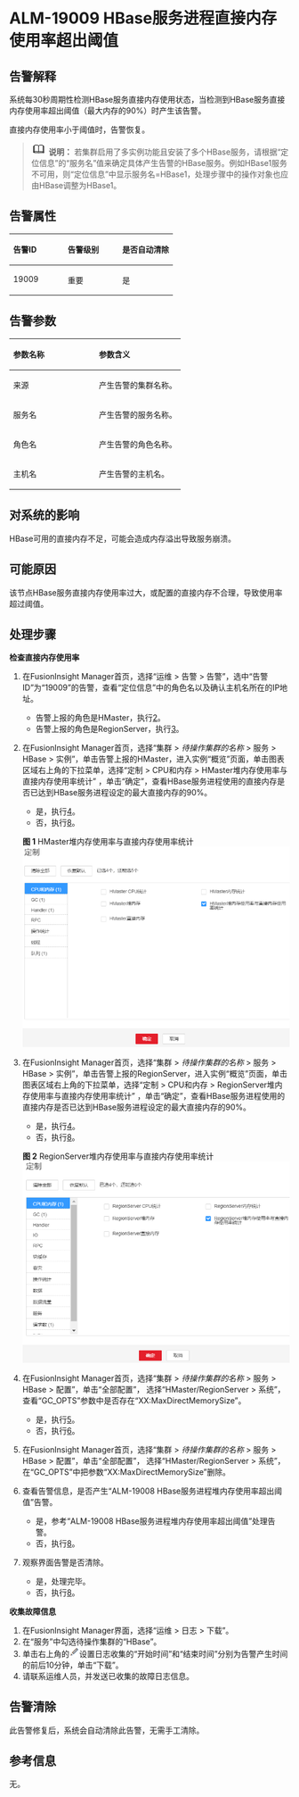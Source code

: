 # ALM-19009 HBase服务进程直接内存使用率超出阈值<a name="ALM-19009"></a>

## 告警解释<a name="section49280276"></a>

系统每30秒周期性检测HBase服务直接内存使用状态，当检测到HBase服务直接内存使用率超出阈值（最大内存的90%）时产生该告警。

直接内存使用率小于阈值时，告警恢复。

>![](public_sys-resources/icon-note.gif) **说明：** 
>若集群启用了多实例功能且安装了多个HBase服务，请根据“定位信息”的“服务名”值来确定具体产生告警的HBase服务。例如HBase1服务不可用，则“定位信息”中显示服务名=HBase1，处理步骤中的操作对象也应由HBase调整为HBase1。

## 告警属性<a name="section40869308"></a>

<a name="table2694484"></a>
<table><thead align="left"><tr id="row57848198"><th class="cellrowborder" valign="top" width="33.33333333333333%" id="mcps1.1.4.1.1"><p id="p55192461"><a name="p55192461"></a><a name="p55192461"></a>告警ID</p>
</th>
<th class="cellrowborder" valign="top" width="33.33333333333333%" id="mcps1.1.4.1.2"><p id="p41404348"><a name="p41404348"></a><a name="p41404348"></a>告警级别</p>
</th>
<th class="cellrowborder" valign="top" width="33.33333333333333%" id="mcps1.1.4.1.3"><p id="p65417916"><a name="p65417916"></a><a name="p65417916"></a>是否自动清除</p>
</th>
</tr>
</thead>
<tbody><tr id="row64359861"><td class="cellrowborder" valign="top" width="33.33333333333333%" headers="mcps1.1.4.1.1 "><p id="p45766222"><a name="p45766222"></a><a name="p45766222"></a>19009</p>
</td>
<td class="cellrowborder" valign="top" width="33.33333333333333%" headers="mcps1.1.4.1.2 "><p id="p16076463"><a name="p16076463"></a><a name="p16076463"></a>重要</p>
</td>
<td class="cellrowborder" valign="top" width="33.33333333333333%" headers="mcps1.1.4.1.3 "><p id="p27125121"><a name="p27125121"></a><a name="p27125121"></a>是</p>
</td>
</tr>
</tbody>
</table>

## 告警参数<a name="section32279454"></a>

<a name="table49651179"></a>
<table><thead align="left"><tr id="row461818"><th class="cellrowborder" valign="top" width="50%" id="mcps1.1.3.1.1"><p id="p37407293"><a name="p37407293"></a><a name="p37407293"></a>参数名称</p>
</th>
<th class="cellrowborder" valign="top" width="50%" id="mcps1.1.3.1.2"><p id="p10091901"><a name="p10091901"></a><a name="p10091901"></a>参数含义</p>
</th>
</tr>
</thead>
<tbody><tr id="row1975212412175"><td class="cellrowborder" valign="top" width="50%" headers="mcps1.1.3.1.1 "><p id="p13858113752316"><a name="p13858113752316"></a><a name="p13858113752316"></a>来源</p>
</td>
<td class="cellrowborder" valign="top" width="50%" headers="mcps1.1.3.1.2 "><p id="p187931338134115"><a name="p187931338134115"></a><a name="p187931338134115"></a>产生告警的集群名称。</p>
</td>
</tr>
<tr id="row12137633"><td class="cellrowborder" valign="top" width="50%" headers="mcps1.1.3.1.1 "><p id="p39123317"><a name="p39123317"></a><a name="p39123317"></a>服务名</p>
</td>
<td class="cellrowborder" valign="top" width="50%" headers="mcps1.1.3.1.2 "><p id="p43900087"><a name="p43900087"></a><a name="p43900087"></a>产生告警的服务名称。</p>
</td>
</tr>
<tr id="row59556464"><td class="cellrowborder" valign="top" width="50%" headers="mcps1.1.3.1.1 "><p id="p37226997"><a name="p37226997"></a><a name="p37226997"></a>角色名</p>
</td>
<td class="cellrowborder" valign="top" width="50%" headers="mcps1.1.3.1.2 "><p id="p42160567"><a name="p42160567"></a><a name="p42160567"></a>产生告警的角色名称。</p>
</td>
</tr>
<tr id="row43900785"><td class="cellrowborder" valign="top" width="50%" headers="mcps1.1.3.1.1 "><p id="p66118565"><a name="p66118565"></a><a name="p66118565"></a>主机名</p>
</td>
<td class="cellrowborder" valign="top" width="50%" headers="mcps1.1.3.1.2 "><p id="p1810620"><a name="p1810620"></a><a name="p1810620"></a>产生告警的主机名。</p>
</td>
</tr>
</tbody>
</table>

## 对系统的影响<a name="section22079637"></a>

HBase可用的直接内存不足，可能会造成内存溢出导致服务崩溃。

## 可能原因<a name="section64499009"></a>

该节点HBase服务直接内存使用率过大，或配置的直接内存不合理，导致使用率超过阈值。

## 处理步骤<a name="section43620171"></a>

**检查直接内存使用率**

1.  在FusionInsight Manager首页，选择“运维 \> 告警 \> 告警”，选中“告警ID”为“19009”的告警，查看“定位信息”中的角色名以及确认主机名所在的IP地址。
    -   告警上报的角色是HMaster，执行[2](#li3900231593624)。
    -   告警上报的角色是RegionServer，执行[3](#li5178258893624)。

2.  <a name="li3900231593624"></a>在FusionInsight Manager首页，选择“集群 \>  _待操作集群的名称_  \> 服务 \> HBase \> 实例”，单击告警上报的HMaster，进入实例“概览”页面，单击图表区域右上角的下拉菜单，选择“定制 \> CPU和内存 \> HMaster堆内存使用率与直接内存使用率统计” ，单击“确定”，查看HBase服务进程使用的直接内存是否已达到HBase服务进程设定的最大直接内存的90%。

    -   是，执行[4](#li6339011093624)。
    -   否，执行[8](#li5351076393624)。

    **图 1**  HMaster堆内存使用率与直接内存使用率统计<a name="fig525654414235"></a>  
    ![](figures/HMaster堆内存使用率与直接内存使用率统计-90.png "HMaster堆内存使用率与直接内存使用率统计-90")

3.  <a name="li5178258893624"></a>在FusionInsight Manager首页，选择“集群 \>  _待操作集群的名称_  \> 服务 \> HBase \> 实例”，单击告警上报的RegionServer，进入实例“概览”页面，单击图表区域右上角的下拉菜单，选择“定制 \> CPU和内存 \> RegionServer堆内存使用率与直接内存使用率统计” ，单击“确定”，查看HBase服务进程使用的直接内存是否已达到HBase服务进程设定的最大直接内存的90%。

    -   是，执行[4](#li6339011093624)。
    -   否，执行[8](#li5351076393624)。

    **图 2**  RegionServer堆内存使用率与直接内存使用率统计<a name="fig04211109245"></a>  
    ![](figures/RegionServer堆内存使用率与直接内存使用率统计-91.png "RegionServer堆内存使用率与直接内存使用率统计-91")

4.  <a name="li6339011093624"></a>在FusionInsight Manager首页，选择“集群 \>  _待操作集群的名称_  \> 服务 \> HBase \> 配置”，单击“全部配置”， 选择“HMaster/RegionServer \> 系统”，查看“GC\_OPTS”参数中是否存在“XX:MaxDirectMemorySize”。
    -   是，执行[5](#li185719813288)。
    -   否，执行[6](#li108152512315)。

5.  <a name="li185719813288"></a>在FusionInsight Manager首页，选择“集群 \>  _待操作集群的名称_  \> 服务 \> HBase \> 配置”，单击“全部配置”， 选择“HMaster/RegionServer \> 系统”，在“GC\_OPTS”中把参数“XX:MaxDirectMemorySize”删除。
6.  <a name="li108152512315"></a>查看告警信息，是否产生“ALM-19008 HBase服务进程堆内存使用率超出阈值”告警。
    -   是，参考“ALM-19008 HBase服务进程堆内存使用率超出阈值”处理告警。
    -   否，执行[8](#li5351076393624)。

7.  观察界面告警是否清除。
    -   是，处理完毕。
    -   否，执行[8](#li5351076393624)。


**收集故障信息**

1.  <a name="li5351076393624"></a>在FusionInsight Manager界面，选择“运维 \> 日志 \> 下载”。
2.  在“服务”中勾选待操作集群的“HBase”。
3.  单击右上角的![](figures/zh-cn_image_0263895445.png)设置日志收集的“开始时间”和“结束时间”分别为告警产生时间的前后10分钟，单击“下载”。
4.  请联系运维人员，并发送已收集的故障日志信息。

## 告警清除<a name="section169311343318"></a>

此告警修复后，系统会自动清除此告警，无需手工清除。

## 参考信息<a name="section57037220"></a>

无。

